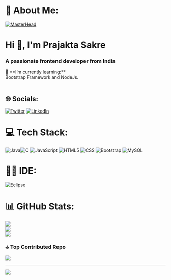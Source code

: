 # 💫 About Me:
[![MasterHead](https://www.pramukhdigital.com/wp-content/uploads/2018/07/New-PNC-Animated-Banners.gif)](https://prajakta.io)
<h1 align="left">Hi 👋, I'm Prajakta Sakre</h1>
<h3 align="left">A passionate frontend developer from India</h3>
🔭 **I’m currently learning:**  <br>Bootstrap Framework and NodeJs.<br><br>

## 🌐 Socials:
[![Twitter](https://img.shields.io/badge/Twitter-%231DA1F2.svg?logo=Twitter&logoColor=white)](https://twitter.com/PrajaktaSakre) [![LinkedIn](https://img.shields.io/badge/LinkedIn-%230077B5.svg?logo=linkedin&logoColor=white)](https://www.linkedin.com/in/prajakta-sakre-154930224/) 

# 💻 Tech Stack:
![Java](https://img.shields.io/badge/Java-ED8B00?style=for-the-badge&logo=openjdk&logoColor=white)![C](https://img.shields.io/badge/C-00599C?style=for-the-badge&logo=c&logoColor=white)
 ![JavaScript](https://img.shields.io/badge/javascript-%23323330.svg?style=for-the-badge&logo=javascript&logoColor=%23F7DF1E) ![HTML5](https://img.shields.io/badge/html5-%23E34F26.svg?style=for-the-badge&logo=html5&logoColor=white) ![CSS](https://img.shields.io/badge/CSS-239120?&style=for-the-badge&logo=css3&logoColor=white)
 ![Bootstrap](https://img.shields.io/badge/bootstrap-%23563D7C.svg?style=for-the-badge&logo=bootstrap&logoColor=white)  ![MySQL](https://img.shields.io/badge/mysql-%2300f.svg?style=for-the-badge&logo=mysql&logoColor=white) 
 
# 👩‍💻 IDE:
![Eclipse](https://img.shields.io/badge/Eclipse-2C2255?style=for-the-badge&logo=eclipse&logoColor=white)
 
# 📊 GitHub Stats:
![](https://github-readme-stats.vercel.app/api?username=Prajakta-Sakre&theme=dark&hide_border=false&include_all_commits=false&count_private=false)<br/>
![](https://github-readme-streak-stats.herokuapp.com/?user=Prajakta-Sakre&theme=dark&hide_border=false)<br/>
![](https://github-readme-stats.vercel.app/api/top-langs/?username=Prajakta-Sakre&theme=dark&hide_border=false&include_all_commits=false&count_private=false&layout=compact)

### 🔝 Top Contributed Repo
![](https://github-contributor-stats.vercel.app/api?username=Prajakta-Sakre&limit=5&theme=tokyonight&combine_all_yearly_contributions=true)

---
[![](https://visitcount.itsvg.in/api?id=Prajakta-Sakre&icon=0&color=0)](https://visitcount.itsvg.in)

<!-- Proudly created with GPRM ( https://gprm.itsvg.in ) -->



